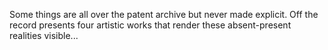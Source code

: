 Some things are all over the patent archive but never made explicit. Off the record presents four artistic works that render these absent-present realities visible...